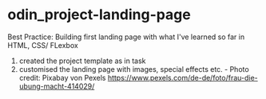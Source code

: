 # odin_project-landing-page

Best Practice: Building first landing page with what I've learned so far in HTML, CSS/ FLexbox

1. created the project template as in task
2. customised the landing page with images, special effects etc. - Photo credit: Pixabay von Pexels https://www.pexels.com/de-de/foto/frau-die-ubung-macht-414029/ 
